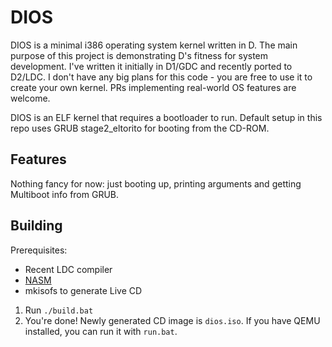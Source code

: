 DIOS
====
DIOS is a minimal i386 operating system kernel written in D. The main purpose of this project is demonstrating D's fitness for system development. I've written it initially in D1/GDC and recently ported to D2/LDC. I don't have any big plans for this code - you are free to use it to create your own kernel. PRs implementing real-world OS features are welcome.

DIOS is an ELF kernel that requires a bootloader to run. Default setup in this repo uses GRUB stage2_eltorito for booting from the CD-ROM.

Features
--------
Nothing fancy for now: just booting up, printing arguments and getting Multiboot info from GRUB.

Building
--------
Prerequisites:
* Recent LDC compiler
* [NASM](http://www.nasm.us)
* mkisofs to generate Live CD

1. Run `./build.bat`
2. You're done! Newly generated CD image is `dios.iso`. If you have QEMU installed, you can run it with `run.bat`.
